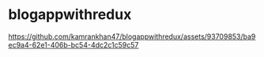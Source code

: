 # blogappwithredux

https://github.com/kamrankhan47/blogappwithredux/assets/93709853/ba9ec9a4-62e1-406b-bc54-4dc2c1c59c57


